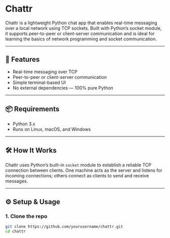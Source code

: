 # Chattr
Chattr is a lightweight Python chat app that enables real-time messaging over a local network using TCP sockets. Built with Python’s socket module, it supports peer-to-peer or client-server communication and is ideal for learning the basics of network programming and socket communication.


---

## 🚀 Features

- Real-time messaging over TCP
- Peer-to-peer or client-server communication
- Simple terminal-based UI
- No external dependencies — 100% pure Python

---

## 📦 Requirements

- Python 3.x
- Runs on Linux, macOS, and Windows

---

## 🛠️ How It Works

Chattr uses Python’s built-in `socket` module to establish a reliable TCP connection between clients. One machine acts as the server and listens for incoming connections; others connect as clients to send and receive messages.

---

## ⚙️ Setup & Usage

### 1. Clone the repo

```bash
git clone https://github.com/yourusername/chattr.git
cd chattr
